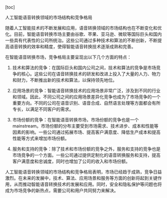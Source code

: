 
[toc]                    
                
                
人工智能语音转换领域的市场结构和竞争格局

随着人工智能技术的不断发展和应用，语音转换领域的市场结构也在不断变化和优化。目前，智能语音转换市场主要由谷歌、苹果、亚马逊、微软等国际巨头和国内一些具有代表性的公司所统治。这些公司通过多种技术和算法的不断创新，不断提高语音转换的效率和精度，使得智能语音转换技术逐渐成熟和完善。

在智能语音转换市场，竞争格局主要呈现出以下几个方面的特点：

1. 技术和算法的竞争：在国际巨头和国内公司之间，技术和算法的竞争是市场竞争的核心。这些公司在语音转换技术的研发和改进上投入了大量的人力、物力和财力，不断推出新的技术和算法，以保持领先地位。

2. 应用场景的竞争：智能语音转换技术的应用场景非常广泛，涉及到不同的行业和领域。因此，不同公司之间的应用场景差异化竞争也成为了市场竞争的一个重要方向。不同的公司在语音识别、语音合成、自然语言处理等方面都会有所专长，以满足不同客户的需求。

3. 市场份额的竞争：在智能语音转换市场，市场份额的竞争也是一个mainstream。市场份额的分布主要受到市场需求、技术进步、成本和性能等因素的影响。一些公司通过拓展市场、提高客户满意度、降低生产成本和提高性能等方式来增加市场份额。

4. 服务和支持的竞争：除了技术和市场份额的竞争之外，服务和支持的竞争也是市场竞争的一个方面。一些公司通过提供定制化的语音转换服务和支持，提高客户满意度和忠诚度，同时也增加了公司的收入和市场份额。

人工智能语音转换领域的市场结构和竞争格局表明，市场已经趋于成熟，竞争日益激烈。在未来的发展中，技术、算法、应用场景和服务等方面的创新将起到关键作用，从而推动智能语音转换技术的发展和应用。同时，安全和隐私保护等问题也将成为市场竞争的新热点，需要公司和用户共同努力来解决。

